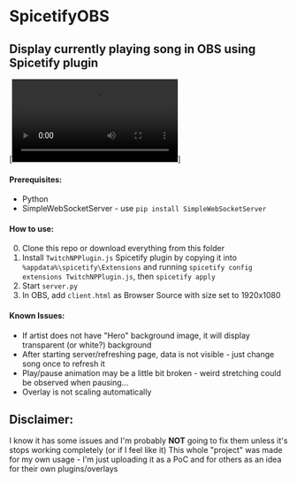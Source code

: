 # SpicetifyOBS
## Display currently playing song in OBS using Spicetify plugin

[![Extension Showcase](../../assets/Extensions/SpicetifyOBS/SpicetifyOBS.webm?raw=true)]

#### Prerequisites:
* Python
* SimpleWebSocketServer - use `pip install SimpleWebSocketServer`

#### How to use:
0. Clone this repo or download everything from this folder
1. Install `TwitchNPPlugin.js` Spicetify plugin by copying it into `%appdata%\spicetify\Extensions` and running `spicetify config extensions TwitchNPPlugin.js`, then `spicetify apply`
3. Start `server.py`
4. In OBS, add `client.html` as Browser Source with size set to 1920x1080

#### Known Issues:
* If artist does not have "Hero" background image, it will display transparent (or white?) background
* After starting server/refreshing page, data is not visible - just change song once to refresh it
* Play/pause animation may be a little bit broken - weird stretching could be observed when pausing...
* Overlay is not scaling automatically



## Disclaimer: 
I know it has some issues and I'm probably **NOT** going to fix them unless it's stops working completely (or if I feel like it)
This whole "project" was made for my own usage - I'm just uploading it as a PoC and for others as an idea for their own plugins/overlays

